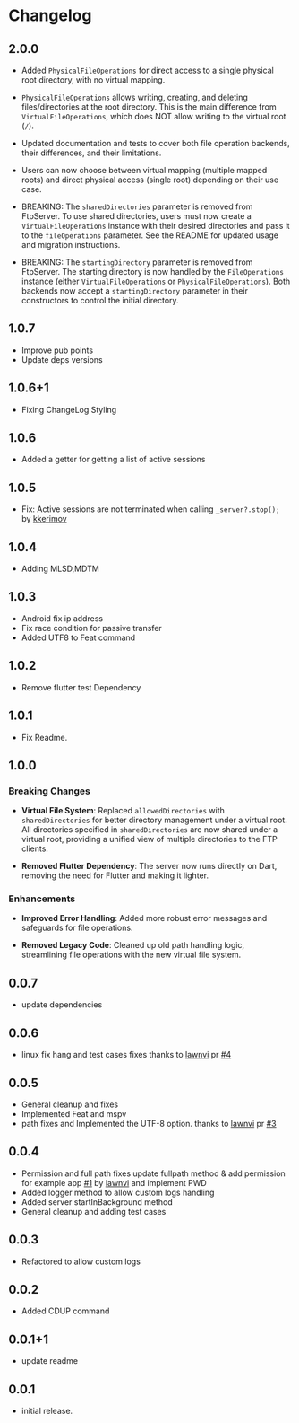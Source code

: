 
# Changelog

## 2.0.0

- Added `PhysicalFileOperations` for direct access to a single physical root directory, with no virtual mapping.
- `PhysicalFileOperations` allows writing, creating, and deleting files/directories at the root directory. This is the main difference from `VirtualFileOperations`, which does NOT allow writing to the virtual root (`/`).
- Updated documentation and tests to cover both file operation backends, their differences, and their limitations.
- Users can now choose between virtual mapping (multiple mapped roots) and direct physical access (single root) depending on their use case.

- BREAKING: The `sharedDirectories` parameter is removed from FtpServer. To use shared directories, users must now create a `VirtualFileOperations` instance with their desired directories and pass it to the `fileOperations` parameter. See the README for updated usage and migration instructions.
- BREAKING: The `startingDirectory` parameter is removed from FtpServer. The starting directory is now handled by the `FileOperations` instance (either `VirtualFileOperations` or `PhysicalFileOperations`). Both backends now accept a `startingDirectory` parameter in their constructors to control the initial directory.

## 1.0.7

- Improve pub points
- Update deps versions

## 1.0.6+1

- Fixing ChangeLog Styling

## 1.0.6

- Added a getter for getting a list of active sessions

## 1.0.5

- Fix: Active sessions are not terminated when calling `_server?.stop();` by [kkerimov](https://github.com/kkerimov)

## 1.0.4

- Adding MLSD,MDTM

## 1.0.3

- Android fix ip address
- Fix race condition for passive transfer
- Added UTF8 to Feat command

## 1.0.2

- Remove flutter test Dependency

## 1.0.1

- Fix Readme.

## 1.0.0

### Breaking Changes

- **Virtual File System**: Replaced `allowedDirectories` with `sharedDirectories` for better directory management under a virtual root. All directories specified in `sharedDirectories` are now shared under a virtual root, providing a unified view of multiple directories to the FTP clients.

- **Removed Flutter Dependency**: The server now runs directly on Dart, removing the need for Flutter and making it lighter.

### Enhancements

- **Improved Error Handling**: Added more robust error messages and safeguards for file operations.

- **Removed Legacy Code**: Cleaned up old path handling logic, streamlining file operations with the new virtual file system.

## 0.0.7

- update dependencies

## 0.0.6

- linux fix hang and test cases fixes thanks to [lawnvi](https://github.com/lawnvi) pr [#4](https://github.com/abdelaziz-mahdy/ftp_server/pull/4)

## 0.0.5

- General cleanup and fixes
- Implemented Feat and mspv
- path fixes and Implemented the UTF-8 option. thanks to [lawnvi](https://github.com/lawnvi) pr [#3](https://github.com/abdelaziz-mahdy/ftp_server/pull/3)

## 0.0.4

- Permission and full path fixes update fullpath method & add permission for example app [#1](https://github.com/abdelaziz-mahdy/ftp_server/pull/1) by [lawnvi](https://github.com/lawnvi) and implement PWD
- Added logger method to allow custom logs handling
- Added server startInBackground method
- General cleanup and adding test cases

## 0.0.3

- Refactored to allow custom logs

## 0.0.2

- Added CDUP command

## 0.0.1+1

- update readme

## 0.0.1

- initial release.
